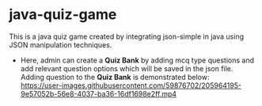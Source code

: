 # java-quiz-game
This is a java quiz game created by integrating json-simple in java using JSON manipulation techniques.   <br />
- Here, admin can create a **Quiz Bank** by adding mcq type questions and add relevant question options which will be saved in the json file.  <br />
Adding question to the **Quiz Bank** is demonstrated below: <br />
https://user-images.githubusercontent.com/59876702/205964195-9e57052b-56e8-4037-ba36-16df1698e2ff.mp4

